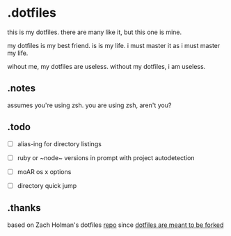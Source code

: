 # .dotfiles

this is my dotfiles. there are many like it, but this one is mine.

my dotfiles is my best friend. is is my life. i must master it as i must master my life.

wihout me, my dotfiles are useless. without my dotfiles, i am useless.

## .notes
assumes you're using zsh. you are using zsh, aren't you?

## .todo
-[ ] alias-ing for directory listings

-[ ] ruby or ~node~ versions in prompt with project autodetection

-[ ] moAR os x options

-[ ] directory quick jump

## .thanks

based on Zach Holman's dotfiles [repo](https://github.com/holman/dotfiles) since [dotfiles are meant to be forked](https://zachholman.com/2010/08/dotfiles-are-meant-to-be-forked/)
